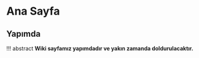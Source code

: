 # Ana Sayfa

## Yapımda

!!! abstract
    **Wiki sayfamız yapımdadır ve yakın zamanda doldurulacaktır.**